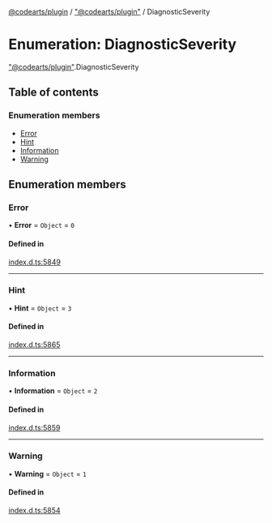 [@codearts/plugin](../README.md) / ["@codearts/plugin"](../modules/_codearts_plugin_.md) / DiagnosticSeverity

# Enumeration: DiagnosticSeverity

["@codearts/plugin"](../modules/_codearts_plugin_.md).DiagnosticSeverity

## Table of contents

### Enumeration members

- [Error](codearts_plugin_.DiagnosticSeverity.md#error)
- [Hint](codearts_plugin_.DiagnosticSeverity.md#hint)
- [Information](codearts_plugin_.DiagnosticSeverity.md#information)
- [Warning](codearts_plugin_.DiagnosticSeverity.md#warning)

## Enumeration members

### Error

• **Error** = `Object` = `0`

#### Defined in

[index.d.ts:5849](https://github.com/huaweicloud/cloudide-plugin-api/blob/3b0eee8/index.d.ts#L5849)

___

### Hint

• **Hint** = `Object` = `3`

#### Defined in

[index.d.ts:5865](https://github.com/huaweicloud/cloudide-plugin-api/blob/3b0eee8/index.d.ts#L5865)

___

### Information

• **Information** = `Object` = `2`

#### Defined in

[index.d.ts:5859](https://github.com/huaweicloud/cloudide-plugin-api/blob/3b0eee8/index.d.ts#L5859)

___

### Warning

• **Warning** = `Object` = `1`

#### Defined in

[index.d.ts:5854](https://github.com/huaweicloud/cloudide-plugin-api/blob/3b0eee8/index.d.ts#L5854)
